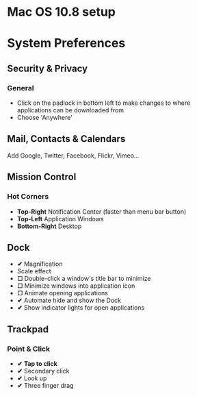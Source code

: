 Mac OS 10.8 setup
==========

# System Preferences
## Security & Privacy
### General
* Click on the padlock in bottom left to make changes to where applications can be downloaded from  
* Choose 'Anywhere'

## Mail, Contacts & Calendars
Add Google, Twitter, Facebook, Flickr, Vimeo…

## Mission Control
### Hot Corners
* **Top-Right** Notification Center (faster than menu bar button)
* **Top-Left** Application Windows
* **Bottom-Right** Desktop

## Dock
* **&#10004;** Magnification
* Scale effect
* **&#9744;** Double-click a window's title bar to minimize
* **&#9744;** Minimize windows into application icon
* **&#9744;** Animate opening applications
* **&#10004;** Automate hide and show the Dock
* **&#10004;** Show indicator lights for open applications

## Trackpad
### Point & Click
* **&#10004;** **Tap to click**
* **&#10004;** Secondary click
* **&#10004;** Look up
* **&#10004;** Three finger drag
